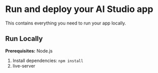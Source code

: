 # Run and deploy your AI Studio app

This contains everything you need to run your app locally.

## Run Locally

**Prerequisites:**  Node.js


1. Install dependencies:
   `npm install`
2. live-server
